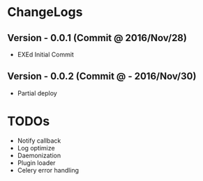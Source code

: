 # ChangeLogs
## Version - 0.0.1 (Commit @ 2016/Nov/28)
- EXEd Initial Commit

## Version - 0.0.2 (Commit @ - 2016/Nov/30)
- Partial deploy

# TODOs
- Notify callback
- Log optimize
- Daemonization
- Plugin loader
- Celery error handling
